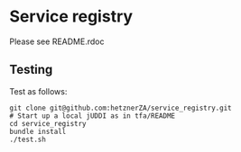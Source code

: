 # Service registry

Please see README.rdoc

## Testing

Test as follows:

```shell
git clone git@github.com:hetznerZA/service_registry.git
# Start up a local jUDDI as in tfa/README
cd service_registry
bundle install
./test.sh
```
